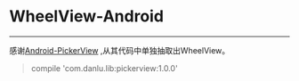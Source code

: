 # WheelView-Android

---

感谢[Android-PickerView](https://github.com/saiwu-bigkoo/Android-PickerView) ,从其代码中单独抽取出WheelView。

> compile 'com.danlu.lib:pickerview:1.0.0'